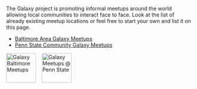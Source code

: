 The Galaxy project is promoting informal meetups around the world allowing local communities to interact face to face. Look at the list of already existing meetup locations or feel free to start your own and list it on this page.

* [Baltimore Area Galaxy Meetups](/Events/Meetups/Baltimore)
* [Penn State Community Galaxy Meetups](/Events/Meetups/PSU)

<div class='center'>
<a href='/Events/Meetups/Baltimore/'><img src='/Events/Meetups/Baltimore/GalaxyBaltimoreMeetupLogo400.png' alt='Galaxy Baltimore Meetups' height="80" /></a> &nbsp;&nbsp;
<a href='/Events/Meetups/PSU/'><img src='/Events/Meetups/PSU/PSUMeetupLogo600.png' alt='Galaxy Meetups @ Penn State' height="80" /></a>
</div>
